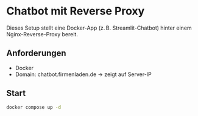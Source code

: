 # Chatbot mit Reverse Proxy

Dieses Setup stellt eine Docker-App (z. B. Streamlit-Chatbot) hinter einem Nginx-Reverse-Proxy bereit.

## Anforderungen

- Docker
- Domain: chatbot.firmenladen.de → zeigt auf Server-IP

## Start

```bash
docker compose up -d
